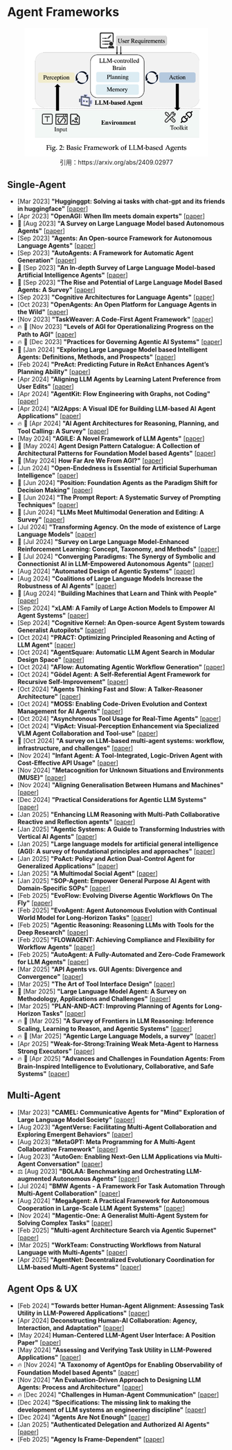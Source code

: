 # Agent Frameworks

<figure style="text-align: center;">
    <img alt="" src="../assets/agent_framework.png" width="500" />
    <figcaption style="text-align: center;">引用：https://arxiv.org/abs/2409.02977</figcaption>
</figure>


## Single-Agent
* [Mar 2023] **"Hugginggpt: Solving ai tasks with chat-gpt and its friends in huggingface"** [[paper](https://arxiv.org/abs/2303.17580)]
* [Apr 2023] **"OpenAGI: When llm meets domain experts"** [[paper](https://arxiv.org/abs/2304.04370)]
* 📖 [Aug 2023] **"A Survey on Large Language Model based Autonomous Agents"** [[paper](https://arxiv.org/abs/2308.11432)]
* [Sep 2023] **"Agents: An Open-source Framework for Autonomous Language Agents"** [[paper](https://arxiv.org/abs/2309.07870)]
* [Sep 2023] **"AutoAgents: A Framework for Automatic Agent Generation"** [[paper](https://arxiv.org/abs/2309.17288)]
* 📖 [Sep 2023] **"An In-depth Survey of Large Language Model-based Artificial Intelligence Agents"** [[paper](https://arxiv.org/abs/2309.14365)]
* 📖 [Sep 2023] **"The Rise and Potential of Large Language Model Based Agents: A Survey"** [[paper](https://arxiv.org/abs/2309.07864)]
* [Sep 2023] **"Cognitive Architectures for Language Agents"** [[paper](https://arxiv.org/abs/2309.02427)]
* [Oct 2023] **"OpenAgents: An Open Platform for Language Agents in the Wild"** [[paper](https://arxiv.org/abs/2310.10634)]
* [Nov 2023] **"TaskWeaver: A Code-First Agent Framework"** [[paper](https://arxiv.org/abs/2311.17541)]
* 🔥 📖 [Nov 2023] **"Levels of AGI for Operationalizing Progress on the Path to AGI"** [[paper](https://arxiv.org/abs/2311.02462)]
* 🔥 📖 [Dec 2023] **"Practices for Governing Agentic AI Systems"** [[paper](https://openai.com/index/practices-for-governing-agentic-ai-systems/)]
* 📖 [Jan 2024] **"Exploring Large Language Model based Intelligent Agents: Definitions, Methods, and Prospects"** [[paper](https://arxiv.org/abs/2401.03428)]
* [Feb 2024] **"PreAct: Predicting Future in ReAct Enhances Agent’s Planning Ability"** [[paper](https://arxiv.org/abs/2402.11534)]
* [Apr 2024] **"Aligning LLM Agents by Learning Latent Preference from User Edits"** [[paper](https://arxiv.org/abs/2404.15269)]
* [Apr 2024] **"AgentKit: Flow Engineering with Graphs, not Coding"** [[paper](https://arxiv.org/abs/2404.11483)]
* [Apr 2024] **"AI2Apps: A Visual IDE for Building LLM-based AI Agent Applications"** [[paper](https://arxiv.org/abs/2404.04902)]
* 🔥 📖 [Apr 2024] **"AI Agent Architectures for Reasoning, Planning, and Tool Calling: A Survey"** [[paper](https://arxiv.org/abs/2404.11584)]
* [May 2024] **"AGILE: A Novel Framework of LLM Agents"** [[paper](https://arxiv.org/abs/2405.14751)]
* 📖 [May 2024] **Agent Design Pattern Catalogue: A Collection of Architectural Patterns for Foundation Model based Agents"** [[paper](https://arxiv.org/abs/2405.10467)]
* 📖 [May 2024] **How Far Are We From AGI?"** [[paper](https://arxiv.org/abs/2405.10313)]
* [Jun 2024] **"Open-Endedness is Essential for Artificial Superhuman Intelligence"** [[paper](https://arxiv.org/abs/2406.04268)]
* 📖 [Jun 2024] **"Position: Foundation Agents as the Paradigm Shift for Decision Making"** [[paper](https://arxiv.org/abs/2405.17009)]
* 📖 [Jun 2024] **"The Prompt Report: A Systematic Survey of Prompting Techniques"** [[paper](https://arxiv.org/abs/2406.06608)]
* 📖 [Jun 2024] **"LLMs Meet Multimodal Generation and Editing: A Survey"** [[paper](https://arxiv.org/abs/2405.19334)]
* [Jul 2024] **"Transforming Agency. On the mode of existence of Large Language Models"** [[paper](https://arxiv.org/abs/2407.10735)]
* 📖 [Jul 2024] **"Survey on Large Language Model-Enhanced Reinforcement Learning: Concept, Taxonomy, and Methods"** [[paper](https://arxiv.org/abs/2404.00282)]
* 📖 [Jul 2024] **"Converging Paradigms: The Synergy of Symbolic and Connectionist AI in LLM-Empowered Autonomous Agents"** [[paper](https://arxiv.org/abs/2407.08516)]
* [Aug 2024] **"Automated Design of Agentic Systems"** [[paper](https://arxiv.org/abs/2408.08435)]
* [Aug 2024] **"Coalitions of Large Language Models Increase the Robustness of AI Agents"** [[paper](https://arxiv.org/abs/2408.01380)]
* 📖 [Aug 2024] **"Building Machines that Learn and Think with People"** [[paper](https://arxiv.org/abs/2408.03943)]
* [Sep 2024] **"xLAM: A Family of Large Action Models to Empower AI Agent Systems"** [[paper](https://arxiv.org/abs/2409.03215)]
* [Sep 2024] **"Cognitive Kernel: An Open-source Agent System towards Generalist Autopilots"** [[paper](https://arxiv.org/abs/2409.10277)]
* [Oct 2024] **"PRACT: Optimizing Principled Reasoning and Acting of LLM Agent"** [[paper](https://arxiv.org/abs/2410.18528)]
* [Oct 2024] **"AgentSquare: Automatic LLM Agent Search in Modular Design Space"** [[paper](https://arxiv.org/abs/2410.06153)]
* [Oct 2024] **"AFlow: Automating Agentic Workflow Generation"** [[paper](https://arxiv.org/abs/2410.10762)]
* [Oct 2024] **"Gödel Agent: A Self-Referential Agent Framework for Recursive Self-Improvement"** [[paper](https://arxiv.org/abs/2410.04444)]
* [Oct 2024] **"Agents Thinking Fast and Slow: A Talker-Reasoner Architecture"** [[paper](https://arxiv.org/abs/2410.08328)]
* [Oct 2024] **"MOSS: Enabling Code-Driven Evolution and Context Management for AI Agents"** [[paper](https://arxiv.org/abs/2409.16120)]
* [Oct 2024] **"Asynchronous Tool Usage for Real-Time Agents"** [[paper](https://arxiv.org/abs/2410.21620)]
* [Oct 2024] **"VipAct: Visual-Perception Enhancement via Specialized VLM Agent Collaboration and Tool-use"** [[paper](https://arxiv.org/abs/2410.16400)]
* 📖 [Oct 2024] **"A survey on LLM‑based multi‑agent systems: workflow, infrastructure, and challenges"** [[paper](https://link.springer.com/article/10.1007/s44336-024-00009-2)]
* [Nov 2024] **"Infant Agent: A Tool-Integrated, Logic-Driven Agent with Cost-Effective API Usage"** [[paper](https://arxiv.org/abs/2411.01114)]
* [Nov 2024] **"Metacognition for Unknown Situations and Environments (MUSE)"** [[paper](https://arxiv.org/abs/2411.13537)]
* [Nov 2024] **"Aligning Generalisation Between Humans and Machines"** [[paper](https://arxiv.org/abs/2411.15626)]
* [Dec 2024] **"Practical Considerations for Agentic LLM Systems"** [[paper](https://arxiv.org/abs/2412.04093)]
* [Jan 2025] **"Enhancing LLM Reasoning with Multi-Path Collaborative Reactive and Reflection agents"** [[paper](https://arxiv.org/abs/2501.00430)]
* [Jan 2025] **"Agentic Systems: A Guide to Transforming Industries with Vertical AI Agents"** [[paper](https://arxiv.org/abs/2501.00881)]
* [Jan 2025] **"Large language models for artificial general intelligence (AGI): A survey of foundational principles and approaches"** [[paper](https://arxiv.org/abs/2501.03151)]
* [Jan 2025] **"PoAct: Policy and Action Dual-Control Agent for Generalized Applications"** [[paper](https://arxiv.org/abs/2501.07054)]
* [Jan 2025] **"A Multimodal Social Agent"** [[paper](https://arxiv.org/abs/2501.06189)]
* [Jan 2025] **"SOP-Agent: Empower General Purpose AI Agent with Domain-Specific SOPs"** [[paper](https://arxiv.org/abs/2501.09316)]
* [Feb 2025] **"EvoFlow: Evolving Diverse Agentic Workflows On The Fly"** [[paper](https://arxiv.org/abs/2502.07373)]
* [Feb 2025] **"EvoAgent: Agent Autonomous Evolution with Continual World Model for Long-Horizon Tasks"** [[paper](https://arxiv.org/abs/2502.05907)]
* [Feb 2025] **"Agentic Reasoning: Reasoning LLMs with Tools for the Deep Research"** [[paper](https://arxiv.org/abs/2502.04644)]
* [Feb 2025] **"FLOWAGENT: Achieving Compliance and Flexibility for Workflow Agents"** [[paper](https://arxiv.org/abs/2502.14345)]
* [Feb 2025] **"AutoAgent: A Fully-Automated and Zero-Code Framework for LLM Agents"** [[paper](https://arxiv.org/abs/2502.05957)]
* [Mar 2025] **"API Agents vs. GUI Agents: Divergence and Convergence"** [[paper](https://arxiv.org/abs/2503.11069)]
* [Mar 2025] **"The Art of Tool Interface Design"** [[paper](https://arxiv.org/abs/2503.21036)]
* 📖 [Mar 2025] **"Large Language Model Agent: A Survey on Methodology, Applications and Challenges"** [[paper](https://arxiv.org/abs/2503.21460)]
* [Mar 2025] **"PLAN-AND-ACT: Improving Planning of Agents for Long-Horizon Tasks"** [[paper](https://arxiv.org/abs/2503.09572)]
* 🔥 📖 [Mar 2025] **"A Survey of Frontiers in LLM Reasoning: Inference Scaling, Learning to Reason, and Agentic Systems"** [[paper](https://openreview.net/forum?id=SlsZZ25InC)]
* 🔥 📖 [Mar 2025] **"Agentic Large Language Models, a survey"** [[paper](https://www.arxiv.org/abs/2503.23037)]
* [Apr 2025] **"Weak-for-Strong:Training Weak Meta-Agent to Harness Strong Executors"** [[paper](https://arxiv.org/abs/2504.04785)]
* 🔥 📖 [Apr 2025] **"Advances and Challenges in Foundation Agents: From Brain-Inspired Intelligence to Evolutionary, Collaborative, and Safe Systems"** [[paper](https://arxiv.org/abs/2504.01990)]


## Multi-Agent
* [Mar 2023] **"CAMEL: Communicative Agents for "Mind" Exploration of Large Language Model Society"** [[paper](https://arxiv.org/abs/2303.17760)]
* [Aug 2023] **"AgentVerse: Facilitating Multi-Agent Collaboration and Exploring Emergent Behaviors"** [[paper](https://arxiv.org/abs/2308.10848)]
* [Aug 2023] **"MetaGPT: Meta Programming for A Multi-Agent Collaborative Framework"** [[paper](https://arxiv.org/abs/2308.00352)]
* [Aug 2023] **"AutoGen: Enabling Next-Gen LLM Applications via Multi-Agent Conversation"** [[paper](https://arxiv.org/abs/2308.08155)]
* ⚖️ [Aug 2023] **"BOLAA: Benchmarking and Orchestrating LLM-augmented Autonomous Agents"** [[paper](https://arxiv.org/abs/2308.05960)]
* [Jul 2024] **"BMW Agents - A Framework For Task Automation Through Multi-Agent Collaboration"** [[paper](https://arxiv.org/abs/2406.20041)]
* [Aug 2024] **"MegaAgent: A Practical Framework for Autonomous Cooperation in Large-Scale LLM Agent Systems"** [[paper](https://arxiv.org/abs/2408.09955)]
* [Nov 2024] **"Magentic-One: A Generalist Multi-Agent System for Solving Complex Tasks"** [[paper](https://arxiv.org/abs/2411.04468)]
* [Feb 2025] **"Multi-agent Architecture Search via Agentic Supernet"** [[paper](https://arxiv.org/abs/2502.04180)]
* [Mar 2025] **"WorkTeam: Constructing Workflows from Natural Language with Multi-Agents"** [[paper](https://arxiv.org/abs/2503.22473)]
* [Apr 2025] **"AgentNet: Decentralized Evolutionary Coordination for LLM-based Multi-Agent Systems"** [[paper](https://arxiv.org/abs/2504.00587)]

## Agent Ops & UX
* [Feb 2024] **"Towards better Human-Agent Alignment: Assessing Task Utility in LLM-Powered Applications"** [[paper](https://arxiv.org/abs/2402.09015)]
* [Apr 2024] **Deconstructing Human-AI Collaboration: Agency, Interaction, and Adaptation"** [[paper](https://arxiv.org/abs/2404.12056)]
* [May 2024] **Human-Centered LLM-Agent User Interface: A Position Paper"** [[paper](https://arxiv.org/abs/2405.13050)]
* [May 2024] **"Assessing and Verifying Task Utility in LLM-Powered Applications"** [[paper](https://arxiv.org/abs/2405.02178)]
* 🔥 [Nov 2024] **"A Taxonomy of AgentOps for Enabling Observability of Foundation Model based Agents"** [[paper](https://arxiv.org/abs/2411.05285)]
* [Nov 2024] **"An Evaluation-Driven Approach to Designing LLM Agents: Process and Architecture"** [[paper](https://www.arxiv.org/abs/2411.13768)]
* 🔥 [Dec 2024] **"Challenges in Human-Agent Communication"** [[paper](https://www.microsoft.com/en-us/research/publication/human-agent-interaction-challenges/)]
* [Dec 2024] **"Specifications: The missing link to making the development of LLM systems an engineering discipline"** [[paper](https://arxiv.org/abs/2412.05299)]
* [Dec 2024] **"Agents Are Not Enough"** [[paper](https://arxiv.org/html/2412.16241v1)]
* [Jan 2025] **"Authenticated Delegation and Authorized AI Agents"** [[paper](https://www.arxiv.org/abs/2501.09674)]
* [Feb 2025] **"Agency Is Frame-Dependent"** [[paper](https://arxiv.org/abs/2502.04403)]
